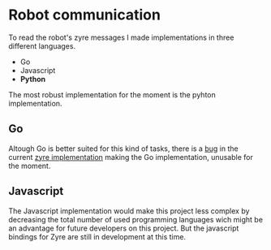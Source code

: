 # Robot communication

To read the robot's zyre messages I made implementations in three different languages.

- Go
- Javascript
- <b>Python</b>

The most robust implementation for the moment is the pyhton implementation.

## Go
Altough Go is better suited for this kind of tasks, there is a [bug](https://github.com/zeromq/gyre/issues/39)
in the current [zyre implementation](https://github.com/zeromq/gyre) making the Go implementation, unusable for the moment.

## Javascript
The Javascript implementation would make this project less complex by decreasing the total number of used programming languages
wich might be an advantage for future developers on this project. But the javascript bindings for Zyre are still in development at
this time.
